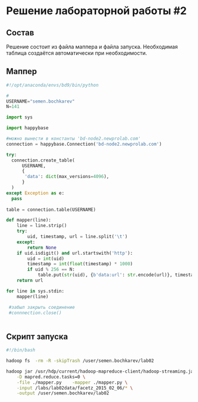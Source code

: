 # Решение лабораторной работы #2

## Состав

Решение состоит из файла маппера и файла запуска. 
Необходимая таблица создаётся автоматически при необходимости.

## Маппер

```python
#!/opt/anaconda/envs/bd9/bin/python

# 
USERNAME="semen.bochkarev"
N=141

import sys

import happybase

#можно вынести в константы 'bd-node2.newprolab.com'
connection = happybase.Connection('bd-node2.newprolab.com')

try:
  connection.create_table(
      USERNAME,
      {
       'data': dict(max_versions=4096),
      }
  )
except Exception as e:
  pass
  
table = connection.table(USERNAME)

def mapper(line):
    line = line.strip()
    try:
        uid, timestamp, url = line.split('\t')
    except:
        return None
    if uid.isdigit() and url.startswith('http'):
        uid = int(uid)
        timestamp = int(float(timestamp) * 1000)
        if uid % 256 == N:
            table.put(str(uid), {b'data:url': str.encode(url)}, timestamp=timestamp)
    return url

for line in sys.stdin:
    mapper(line)

 #забыл закрыть соединение           
 #connnection.close()   	
	
```

## Скрипт запуска

```bash
#!/bin/bash

hadoop fs  -rm -R -skipTrash /user/semen.bochkarev/lab02

hadoop jar /usr/hdp/current/hadoop-mapreduce-client/hadoop-streaming.jar \
    -D mapred.reduce.tasks=0 \
    -file ./mapper.py    -mapper ./mapper.py \
    -input /labs/lab02data/facetz_2015_02_06/* \
    -output /user/semen.bochkarev/lab02
```
